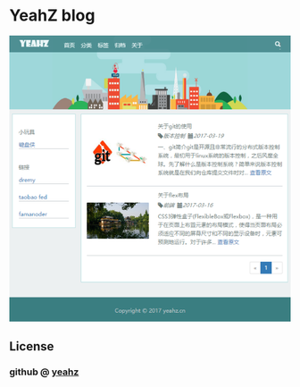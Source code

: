 # YeahZ blog

<p align="center">
	<img src="https://raw.githubusercontent.com/YeahZGit/yeahz-blog/master/web.png">
</p>

## License

### github @ [yeahz](https://github.com/yeahzgit)